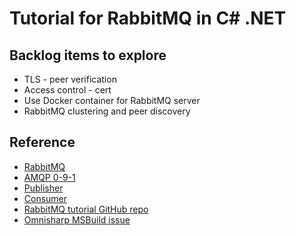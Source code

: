 # Tutorial for RabbitMQ in C# .NET

## Backlog items to explore

- TLS - peer verification
- Access control - cert
- Use Docker container for RabbitMQ server
- RabbitMQ clustering and peer discovery

## Reference

- [RabbitMQ](https://www.rabbitmq.com/)
- [AMQP 0-9-1](https://www.rabbitmq.com/tutorials/amqp-concepts.html)
- [Publisher](https://www.rabbitmq.com/publishers.html)
- [Consumer](https://www.rabbitmq.com/consumers.html)
- [RabbitMQ tutorial GitHub repo](https://github.com/rabbitmq/rabbitmq-tutorials/tree/master/dotnet)
- [Omnisharp MSBuild issue](https://github.com/omnisharp/omnisharp-roslyn/issues/1700)
